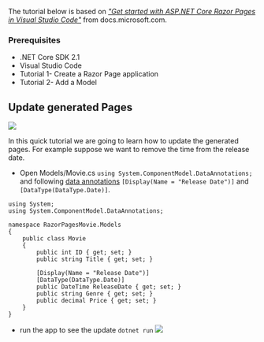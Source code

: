 The tutorial below is based on [*"Get started with ASP.NET Core Razor Pages in Visual Studio Code"*](https://docs.microsoft.com/en-us/aspnet/core/tutorials/razor-pages-vsc/razor-pages-start) from docs.microsoft.com.

### Prerequisites
* .NET Core SDK 2.1 
*  Visual Studio Code
* Tutorial 1- Create a Razor Page application
* Tutorial 2- Add a Model

## Update generated Pages

![](https://github.com/dotnet-presentations/aspnetcore-for-beginners/blob/master/Tutorial/3-Upate%20Pages/images/CurrentPage.PNG)

In this quick tutorial we are going to learn how to update the generated pages. For example suppose we want to remove the time from the release date.

- Open Models/Movie.cs `using System.ComponentModel.DataAnnotations;` and following [data annotations](https://docs.microsoft.com/en-us/aspnet/mvc/overview/older-versions/mvc-music-store/mvc-music-store-part-6) `[Display(Name = "Release Date")]` and `[DataType(DataType.Date)]`.

```
using System;
using System.ComponentModel.DataAnnotations;

namespace RazorPagesMovie.Models
{
    public class Movie
    {
        public int ID { get; set; }
        public string Title { get; set; }

        [Display(Name = "Release Date")]
        [DataType(DataType.Date)]
        public DateTime ReleaseDate { get; set; }
        public string Genre { get; set; }
        public decimal Price { get; set; }
    }
}
```
- run the app to see the update `dotnet run`
![](https://github.com/dotnet-presentations/aspnetcore-for-beginners/blob/master/Tutorial/3-Upate%20Pages/images/NewPage.PNG)
